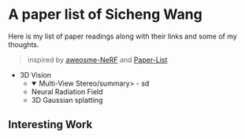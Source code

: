 # A paper list of Sicheng Wang

Here is my list of paper readings along with their links and some of my thoughts.
> inspired by [aweosme-NeRF](https://github.com/awesome-NeRF/awesome-NeRF) and [Paper-List](https://github.com/YanjieZe/Paper-List?tab=readme-ov-file)

- 3D Vision
  - <details open>
    <summary>Multi-View Stereo/summary>
    - sd
    </summary>
  - Neural Radiation Field
  - 3D Gaussian splatting

## Interesting Work
